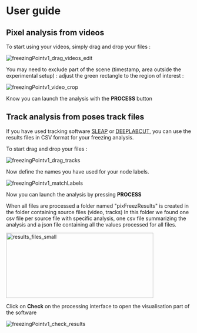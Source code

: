 # User guide
## Pixel analysis from videos
To start using your videos, simply drag and drop your files :

![freezingPointv1_drag_videos_edit](https://github.com/user-attachments/assets/84ef5256-5f62-41b7-9e24-1b27727489ee)

You may need to exclude part of the scene (timestamp, area outside the experimental setup) : adjust the green rectangle to the region of interest :

![freezingPointv1_video_crop](https://github.com/user-attachments/assets/d1e013a9-834d-45c7-8c5e-ddf9451d0aab)

Know you can launch the analysis with the **PROCESS** button

## Track analysis from poses track files
If you have used tracking software [SLEAP](https://github.com/talmolab/sleap) or [DEEPLABCUT](https://github.com/DeepLabCut/DeepLabCut), you can use the results files in CSV format for your freezing analysis.

To start drag and drop your files :

![freezingPointv1_drag_tracks](https://github.com/user-attachments/assets/f7a6ab58-ad74-45d9-bedd-48ab49a7b486)

Now define the names you have used for your node labels.

![freezingPointv1_matchLabels](https://github.com/user-attachments/assets/77cbb741-1526-418e-862e-8b6074e08c69)

Now you can launch the analysis by pressing **PROCESS**

When all files are processed a folder named "pixFreezResults" is created in the folder containing source files (video, tracks)
In this folder we found one csv file per source file with specific analysis, one csv file summarizing the analysis and a json file containing all the values processed for all files.

<img width="400" height="177" alt="results_files_small" src="https://github.com/user-attachments/assets/bc84f76d-bb10-4aea-b9a6-ca2d8d3ce2e5" />

Click on **Check** on the processing interface to open the visualisation part of the software

![freezingPointv1_check_results](https://github.com/user-attachments/assets/80c4bef8-fb8d-4522-bae6-036504bae3aa)

<div align="justify">



